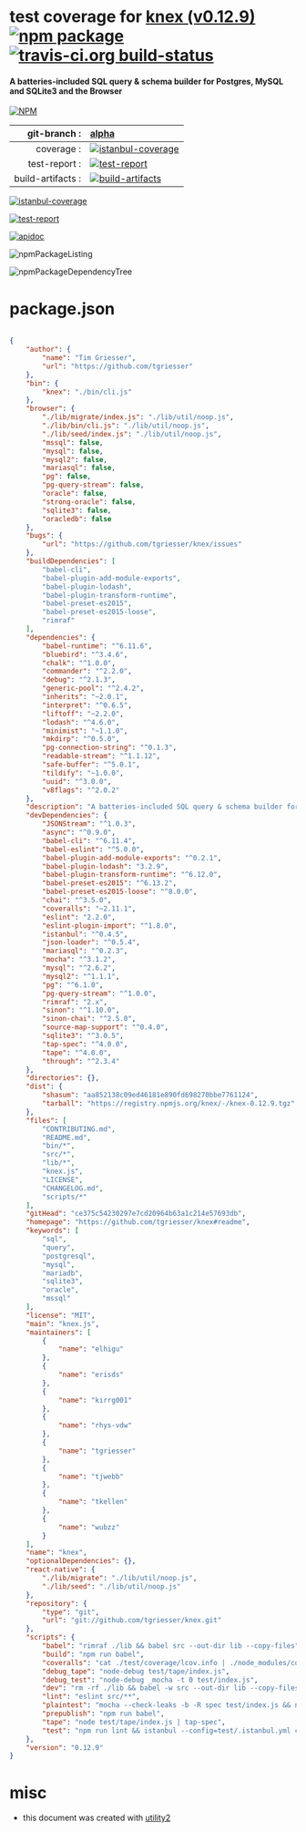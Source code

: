 # test coverage for  [knex (v0.12.9)](https://github.com/tgriesser/knex#readme)  [![npm package](https://img.shields.io/npm/v/npmtest-knex.svg?style=flat-square)](https://www.npmjs.org/package/npmtest-knex) [![travis-ci.org build-status](https://api.travis-ci.org/npmtest/node-npmtest-knex.svg)](https://travis-ci.org/npmtest/node-npmtest-knex)
#### A batteries-included SQL query & schema builder for Postgres, MySQL and SQLite3 and the Browser

[![NPM](https://nodei.co/npm/knex.png?downloads=true&downloadRank=true&stars=true)](https://www.npmjs.com/package/knex)

| git-branch : | [alpha](https://github.com/npmtest/node-npmtest-knex/tree/alpha)|
|--:|:--|
| coverage : | [![istanbul-coverage](https://npmtest.github.io/node-npmtest-knex/build/coverage.badge.svg)](https://npmtest.github.io/node-npmtest-knex/build/coverage.html/index.html)|
| test-report : | [![test-report](https://npmtest.github.io/node-npmtest-knex/build/test-report.badge.svg)](https://npmtest.github.io/node-npmtest-knex/build/test-report.html)|
| build-artifacts : | [![build-artifacts](https://npmtest.github.io/node-npmtest-knex/glyphicons_144_folder_open.png)](https://github.com/npmtest/node-npmtest-knex/tree/gh-pages/build)|

[![istanbul-coverage](https://npmtest.github.io/node-npmtest-knex/build/screenCapture.buildCi.browser.%252Ftmp%252Fbuild%252Fcoverage.lib.html.png)](https://npmtest.github.io/node-npmtest-knex/build/coverage.html/index.html)

[![test-report](https://npmtest.github.io/node-npmtest-knex/build/screenCapture.buildCi.browser.%252Ftmp%252Fbuild%252Ftest-report.html.png)](https://npmtest.github.io/node-npmtest-knex/build/test-report.html)

[![apidoc](https://npmdoc.github.io/node-npmdoc-knex/build/screenCapture.buildCi.browser.%252Ftmp%252Fbuild%252Fapidoc.html.png)](https://npmdoc.github.io/node-npmdoc-knex/build/apidoc.html)

![npmPackageListing](https://npmtest.github.io/node-npmtest-knex/build/screenCapture.npmPackageListing.svg)

![npmPackageDependencyTree](https://npmtest.github.io/node-npmtest-knex/build/screenCapture.npmPackageDependencyTree.svg)



# package.json

```json

{
    "author": {
        "name": "Tim Griesser",
        "url": "https://github.com/tgriesser"
    },
    "bin": {
        "knex": "./bin/cli.js"
    },
    "browser": {
        "./lib/migrate/index.js": "./lib/util/noop.js",
        "./lib/bin/cli.js": "./lib/util/noop.js",
        "./lib/seed/index.js": "./lib/util/noop.js",
        "mssql": false,
        "mysql": false,
        "mysql2": false,
        "mariasql": false,
        "pg": false,
        "pg-query-stream": false,
        "oracle": false,
        "strong-oracle": false,
        "sqlite3": false,
        "oracledb": false
    },
    "bugs": {
        "url": "https://github.com/tgriesser/knex/issues"
    },
    "buildDependencies": [
        "babel-cli",
        "babel-plugin-add-module-exports",
        "babel-plugin-lodash",
        "babel-plugin-transform-runtime",
        "babel-preset-es2015",
        "babel-preset-es2015-loose",
        "rimraf"
    ],
    "dependencies": {
        "babel-runtime": "^6.11.6",
        "bluebird": "^3.4.6",
        "chalk": "^1.0.0",
        "commander": "^2.2.0",
        "debug": "^2.1.3",
        "generic-pool": "^2.4.2",
        "inherits": "~2.0.1",
        "interpret": "^0.6.5",
        "liftoff": "~2.2.0",
        "lodash": "^4.6.0",
        "minimist": "~1.1.0",
        "mkdirp": "^0.5.0",
        "pg-connection-string": "^0.1.3",
        "readable-stream": "^1.1.12",
        "safe-buffer": "^5.0.1",
        "tildify": "~1.0.0",
        "uuid": "^3.0.0",
        "v8flags": "^2.0.2"
    },
    "description": "A batteries-included SQL query & schema builder for Postgres, MySQL and SQLite3 and the Browser",
    "devDependencies": {
        "JSONStream": "^1.0.3",
        "async": "^0.9.0",
        "babel-cli": "^6.11.4",
        "babel-eslint": "^5.0.0",
        "babel-plugin-add-module-exports": "^0.2.1",
        "babel-plugin-lodash": "3.2.9",
        "babel-plugin-transform-runtime": "^6.12.0",
        "babel-preset-es2015": "^6.13.2",
        "babel-preset-es2015-loose": "^8.0.0",
        "chai": "^3.5.0",
        "coveralls": "~2.11.1",
        "eslint": "2.2.0",
        "eslint-plugin-import": "^1.8.0",
        "istanbul": "^0.4.5",
        "json-loader": "^0.5.4",
        "mariasql": "^0.2.3",
        "mocha": "^3.1.2",
        "mysql": "^2.6.2",
        "mysql2": "^1.1.1",
        "pg": "^6.1.0",
        "pg-query-stream": "^1.0.0",
        "rimraf": "2.x",
        "sinon": "^1.10.0",
        "sinon-chai": "^2.5.0",
        "source-map-support": "^0.4.0",
        "sqlite3": "^3.0.5",
        "tap-spec": "^4.0.0",
        "tape": "^4.0.0",
        "through": "^2.3.4"
    },
    "directories": {},
    "dist": {
        "shasum": "aa852138c09ed46181e890fd698270bbe7761124",
        "tarball": "https://registry.npmjs.org/knex/-/knex-0.12.9.tgz"
    },
    "files": [
        "CONTRIBUTING.md",
        "README.md",
        "bin/*",
        "src/*",
        "lib/*",
        "knex.js",
        "LICENSE",
        "CHANGELOG.md",
        "scripts/*"
    ],
    "gitHead": "ce375c54230297e7cd20964b63a1c214e57693db",
    "homepage": "https://github.com/tgriesser/knex#readme",
    "keywords": [
        "sql",
        "query",
        "postgresql",
        "mysql",
        "mariadb",
        "sqlite3",
        "oracle",
        "mssql"
    ],
    "license": "MIT",
    "main": "knex.js",
    "maintainers": [
        {
            "name": "elhigu"
        },
        {
            "name": "erisds"
        },
        {
            "name": "kirrg001"
        },
        {
            "name": "rhys-vdw"
        },
        {
            "name": "tgriesser"
        },
        {
            "name": "tjwebb"
        },
        {
            "name": "tkellen"
        },
        {
            "name": "wubzz"
        }
    ],
    "name": "knex",
    "optionalDependencies": {},
    "react-native": {
        "./lib/migrate": "./lib/util/noop.js",
        "./lib/seed": "./lib/util/noop.js"
    },
    "repository": {
        "type": "git",
        "url": "git://github.com/tgriesser/knex.git"
    },
    "scripts": {
        "babel": "rimraf ./lib && babel src --out-dir lib --copy-files",
        "build": "npm run babel",
        "coveralls": "cat ./test/coverage/lcov.info | ./node_modules/coveralls/bin/coveralls.js",
        "debug_tape": "node-debug test/tape/index.js",
        "debug_test": "node-debug _mocha -t 0 test/index.js",
        "dev": "rm -rf ./lib && babel -w src --out-dir lib --copy-files",
        "lint": "eslint src/**",
        "plaintest": "mocha --check-leaks -b -R spec test/index.js && npm run tape",
        "prepublish": "npm run babel",
        "tape": "node test/tape/index.js | tap-spec",
        "test": "npm run lint && istanbul --config=test/.istanbul.yml cover node_modules/mocha/bin/_mocha -- --check-leaks -t 10000 -b -R spec test/index.js && npm run tape"
    },
    "version": "0.12.9"
}
```



# misc
- this document was created with [utility2](https://github.com/kaizhu256/node-utility2)
